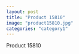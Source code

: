 ```yaml
---
layout: post
title: "Product 15810"
image: "product15810.jpg"
categories: "category1"
---
```

Product 15810
